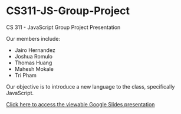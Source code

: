 # CS311-JS-Group-Project
CS 311 - JavaScript Group Project Presentation


Our members include:

<ul>
    <li>Jairo Hernandez</li>
    <li>Joshua Romulo</li>
    <li>Thomas Huang</li>
    <li>Mahesh Mokale</li>
    <li>Tri Pham</li>
</ul>

Our objective is to introduce a new language to the class, specifically JavaScript.

[Click here to access the viewable Google Slides presentation](https://docs.google.com/presentation/d/1KzIkhoxYPN2cBlaPOHbse41RFDqvW1ccjN5pMYIaDJE/edit?usp=sharing)